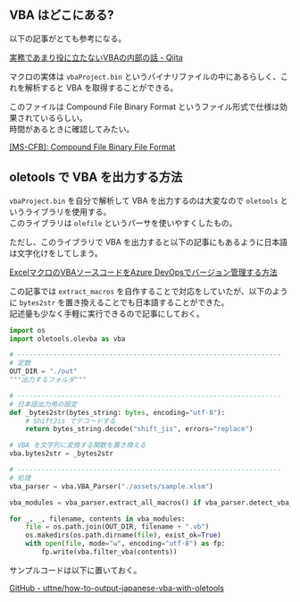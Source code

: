 <!--
blog-meta-data
title: Python の oletools で日本語の VBA を出力する方法
tags: Python,Excel,備忘録
-->

## VBA はどこにある?

以下の記事がとても参考になる。

[実務であまり役に立たないVBAの内部の話 - Qiita](https://qiita.com/mima_ita/items/ad3adaa9c9db658ecdb7)

マクロの実体は `vbaProject.bin` というバイナリファイルの中にあるらしく、これを解析すると VBA を取得することができる。

このファイルは Compound File Binary Format というファイル形式で仕様は効果されているらしい。  
時間があるときに確認してみたい。

[[MS-CFB]: Compound File Binary File Format](https://learn.microsoft.com/en-us/openspecs/windows_protocols/ms-cfb/53989ce4-7b05-4f8d-829b-d08d6148375b)

## oletools で VBA を出力する方法
`vbaProject.bin` を自分で解析して VBA を出力するのは大変なので `oletools` というライブラリを使用する。  
このライブラリは `olefile` というパーサを使いやすくしたもの。

ただし、このライブラリで VBA を出力すると以下の記事にもあるように日本語は文字化けをしてしまう。

[ExcelマクロのVBAソースコードをAzure DevOpsでバージョン管理する方法](https://medium.com/@saso_33429/excel%E3%83%9E%E3%82%AF%E3%83%AD%E3%81%AEvba%E3%82%BD%E3%83%BC%E3%82%B9%E3%82%B3%E3%83%BC%E3%83%89%E3%82%92azure-devops%E3%81%A7%E3%83%90%E3%83%BC%E3%82%B8%E3%83%A7%E3%83%B3%E7%AE%A1%E7%90%86%E3%81%99%E3%82%8B%E6%96%B9%E6%B3%95-d20b751ddc30)

この記事では `extract_macros` を自作することで対応をしていたが、以下のように `bytes2str` を置き換えることでも日本語することができた。  
記述量も少なく手軽に実行できるので記事にしておく。

```python
import os
import oletools.olevba as vba

# ------------------------------------------------------------------
# 定数
OUT_DIR = "./out"
"""出力するフォルダ"""

# ------------------------------------------------------------------
# 日本語出力用の設定
def _bytes2str(bytes_string: bytes, encoding="utf-8"):
    # ShiftJis でデコードする
    return bytes_string.decode("shift_jis", errors="replace")

# VBA を文字列に変換する関数を置き換える
vba.bytes2str = _bytes2str

# ------------------------------------------------------------------
# 処理
vba_parser = vba.VBA_Parser("./assets/sample.xlsm")

vba_modules = vba_parser.extract_all_macros() if vba_parser.detect_vba_macros() else []

for _, _, filename, contents in vba_modules:
    file = os.path.join(OUT_DIR, filename + ".vb")
    os.makedirs(os.path.dirname(file), exist_ok=True)
    with open(file, mode="w", encoding="utf-8") as fp:
        fp.write(vba.filter_vba(contents))
```

サンプルコードは以下に置いておく。

[GitHub - uttne/how-to-output-japanese-vba-with-oletools](https://github.com/uttne/how-to-output-japanese-vba-with-oletools)
